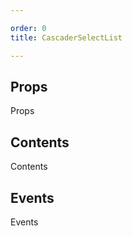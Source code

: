 ```yaml
---

order: 0
title: CascaderSelectList

---
```

 
## Props
 
Props
 
## Contents
 
Contents
 
## Events
 
Events
 
